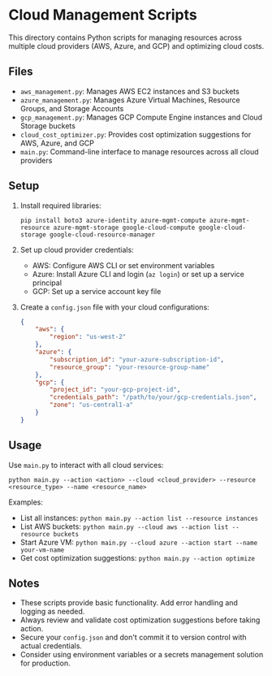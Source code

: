 # Cloud Management Scripts

This directory contains Python scripts for managing resources across multiple cloud providers (AWS, Azure, and GCP) and optimizing cloud costs.

## Files

- `aws_management.py`: Manages AWS EC2 instances and S3 buckets
- `azure_management.py`: Manages Azure Virtual Machines, Resource Groups, and Storage Accounts
- `gcp_management.py`: Manages GCP Compute Engine instances and Cloud Storage buckets
- `cloud_cost_optimizer.py`: Provides cost optimization suggestions for AWS, Azure, and GCP
- `main.py`: Command-line interface to manage resources across all cloud providers

## Setup

1. Install required libraries:
   ```
   pip install boto3 azure-identity azure-mgmt-compute azure-mgmt-resource azure-mgmt-storage google-cloud-compute google-cloud-storage google-cloud-resource-manager
   ```

2. Set up cloud provider credentials:
   - AWS: Configure AWS CLI or set environment variables
   - Azure: Install Azure CLI and login (`az login`) or set up a service principal
   - GCP: Set up a service account key file

3. Create a `config.json` file with your cloud configurations:
   ```json
   {
       "aws": {
           "region": "us-west-2"
       },
       "azure": {
           "subscription_id": "your-azure-subscription-id",
           "resource_group": "your-resource-group-name"
       },
       "gcp": {
           "project_id": "your-gcp-project-id",
           "credentials_path": "/path/to/your/gcp-credentials.json",
           "zone": "us-central1-a"
       }
   }
   ```

## Usage

Use `main.py` to interact with all cloud services:

```
python main.py --action <action> --cloud <cloud_provider> --resource <resource_type> --name <resource_name>
```

Examples:
- List all instances: `python main.py --action list --resource instances`
- List AWS buckets: `python main.py --cloud aws --action list --resource buckets`
- Start Azure VM: `python main.py --cloud azure --action start --name your-vm-name`
- Get cost optimization suggestions: `python main.py --action optimize`

## Notes

- These scripts provide basic functionality. Add error handling and logging as needed.
- Always review and validate cost optimization suggestions before taking action.
- Secure your `config.json` and don't commit it to version control with actual credentials.
- Consider using environment variables or a secrets management solution for production.